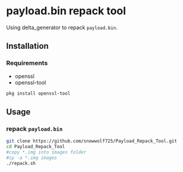 # payload.bin repack tool

Using delta_generator to repack `payload.bin`.

## Installation

### Requirements

- openssl
- openssl-tool

```bash
pkg install openssl-tool
```

## Usage

### repack `payload.bin`

```bash
git clone https://github.com/snowwolf725/Payload_Repack_Tool.git
cd Payload_Repack_Tool
#copy *.img into images folder
#cp -a *.img images
./repack.sh
```
